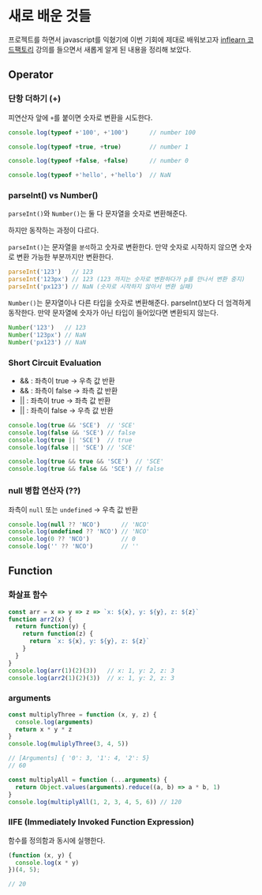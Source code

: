 # 새로 배운 것들

프로젝트를 하면서 javascript를 익혔기에 이번 기회에 제대로 배워보고자 [inflearn 코드팩토리](https://www.inflearn.com/course/%EC%BD%94%EB%93%9C%ED%8C%A9%ED%86%A0%EB%A6%AC-%EC%9E%90%EB%B0%94%EC%8A%A4%ED%81%AC%EB%A6%BD%ED%8A%B8-%ED%92%80%EC%BD%94%EC%8A%A4/dashboard) 강의를 들으면서 새롭게 알게 된 내용을 정리해 보았다.

## Operator

### 단항 더하기 (+)

피연산자 앞에 `+`를 붙이면 숫자로 변환을 시도한다.

```js
console.log(typeof +'100', +'100')      // number 100

console.log(typeof +true, +true)        // number 1

console.log(typeof +false, +false)      // number 0

console.log(typeof +'hello', +'hello')  // NaN
```

### parseInt() vs Number()

`parseInt()`와 `Number()`는 둘 다 문자열을 숫자로 변환해준다.

하지만 동작하는 과정이 다르다.

`parseInt()`는 문자열을 `분석`하고 숫자로 변환한다. 만약 숫자로 시작하지 않으면 숫자로 변환 가능한 부분까지만 변환한다.

```js
parseInt('123')   // 123
parseInt('123px') // 123 (123 까지는 숫자로 변환하다가 p를 만나서 변환 중지)
parseInt('px123') // NaN (숫자로 시작하지 않아서 변환 실패)
```

`Number()`는 문자열이나 다른 타입을 숫자로 변환해준다. parseInt()보다 더 엄격하게 동작한다. 만약 문자열에 숫자가 아닌 타입이 들어있다면 변환되지 않는다.

```js
Number('123')   // 123
Number('123px') // NaN
Number('px123') // NaN
```

### Short Circuit Evaluation

- && : 좌측이 true -> 우측 값 반환
- && : 좌측이 false -> 좌측 값 반환
- || : 좌측이 true -> 좌측 값 반환
- || : 좌측이 false -> 우측 값 반환

```js
console.log(true && 'SCE')  // 'SCE'
console.log(false && 'SCE') // false
console.log(true || 'SCE')  // true
console.log(false || 'SCE') // 'SCE'

console.log(true && true && 'SCE')  // 'SCE'
console.log(true && false && 'SCE') // false
```

### null 병합 연산자 (??)

좌측이 `null` 또는 `undefined` -> 우측 값 반환

```js
console.log(null ?? 'NCO')      // 'NCO'
console.log(undefined ?? 'NCO') // 'NCO'
console.log(0 ?? 'NCO')         // 0
console.log('' ?? 'NCO')        // ''
```

## Function

### 화살표 함수

```js
const arr = x => y => z => `x: ${x}, y: ${y}, z: ${z}`
function arr2(x) {
  return function(y) {
    return function(z) {
      return `x: ${x}, y: ${y}, z: ${z}`
    }
  }
}
console.log(arr(1)(2)(3))   // x: 1, y: 2, z: 3
console.log(arr2(1)(2)(3))  // x: 1, y: 2, z: 3
```

### arguments

```js
const multiplyThree = function (x, y, z) {
  console.log(arguments)
  return x * y * z
}
console.log(muliplyThree(3, 4, 5))

// [Arguments] { '0': 3, '1': 4, '2': 5}
// 60
```

```js
const multiplyAll = function (...arguments) {
  return Object.values(arguments).reduce((a, b) => a * b, 1)
}
console.log(multiplyAll(1, 2, 3, 4, 5, 6)) // 120
```

### IIFE (Immediately Invoked Function Expression)

함수를 정의함과 동시에 실행한다.

```js
(function (x, y) {
  console.log(x * y)
})(4, 5);

// 20
```